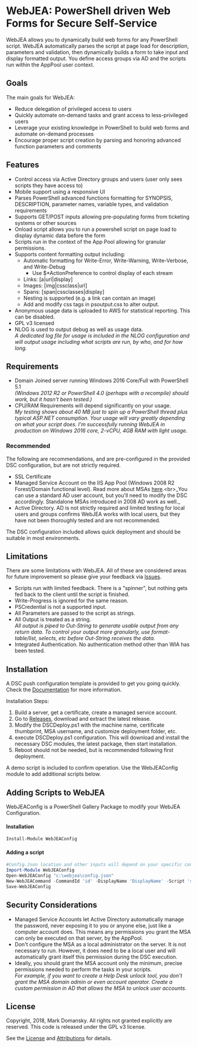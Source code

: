 # WebJEA: PowerShell driven Web Forms for Secure Self-Service

WebJEA allows you to dynamically build web forms for any PowerShell script.  WebJEA automatically parses the script at page load for description, parameters and validation, then dynamically builds a form to take input and display formatted output.  You define access groups via AD and the scripts run within the AppPool user context.

## Goals

The main goals for WebJEA:

* Reduce delegation of privileged access to users
* Quickly automate on-demand tasks and grant access to less-privileged users
* Leverage your existing knowledge in PowerShell to build web forms and automate on-demand processes
* Encourage proper script creation by parsing and honoring advanced function parameters and comments

## Features

* Control access via Active Directory groups and users (user only sees scripts they have access to)
* Mobile support using a responsive UI
* Parses PowerShell advanced functions formatting for SYNOPSIS, DESCRIPTION, parameter names, variable types, and validation requirements
* Supports GET/POST inputs allowing pre-populating forms from ticketing systems or other sources
* Onload script allows you to run a powershell script on page load to display dynamic data before the form
* Scripts run in the context of the App Pool allowing for granular permissions.
* Supports content formatting output including:
  * Automatic formatting for Write-Error, Write-Warning, Write-Verbose, and Write-Debug
    * Use \$\*ActionPreference to control display of each stream
  * Links: \[a|url|display\]
  * Images: \[img|cssclass|url\]
  * Spans: \[span|cssclasses|display\]
  * Nesting is supported (e.g. a link can contain an image)
  * Add and modify css tags in psoutput.css to alter output.
* Anonymous usage data is uploaded to AWS for statistical reporting.  This can be disabled.
* GPL v3 licensed
* NLOG is used to output debug as well as usage data. <br>_A dedicated log file for usage is included in the NLOG configuration and will output usage including what scripts are run, by who, and for how long._

## Requirements

* Domain Joined server running Windows 2016 Core/Full with PowerShell 5.1 <br>_(Windows 2012 R2 or PowerShell 4.0 (perhaps with a recompile) should work, but it hasn't been tested.)_
* CPU/RAM Requirements will depend significantly on your usage. <br>_My testing shows about 40 MB just to spin up a PowerShell thread plus typical ASP.NET consumption.  Your usage will vary greatly depending on what your script does.  I'm successfully running WebJEA in production on Windows 2016  core, 2-vCPU, 4GB RAM with light usage._

### Recommended

The following are recommendations, and are pre-configured in the provided DSC configuration, but are not strictly required.

* SSL Certificate
* Managed Service Account on the IIS App Pool (Windows 2008 R2 Forest/Domain functional level).  Read more about MSAs [here](https://technet.microsoft.com/en-us/library/dd560633(v=ws.10).aspx).<br>_You can use a standard AD user account, but you'll need to modify the DSC accordingly. Standalone MSAs introduced in 2008 AD work as well._
* Active Directory.  AD is not strictly required and limited testing for local users and groups confirms WebJEA works with local users, but they have not been thoroughly tested and are not recommended.

The DSC configuration included allows quick deployment and should be suitable in most environments.

## Limitations

There are some limitations with WebJEA.  All of these are considered areas for future improvement so please give your feedback via [Issues](https://github.com/markdomansky/WebJEA/issues).

* Scripts run with limited feedback.  There is a "spinner", but nothing gets fed back to the client until the script is finished.
* Write-Progress is ignored for the same reason.
* PSCredential is not a supported input.
* All Parameters are passed to the script as strings.
* All Output is treated as a string.<br> _All output is piped to Out-String to generate usable output from any return data.  To control your output more granularly, use format-table/list, selects, etc before Out-String receives the data._
* Integrated Authentication.  No authentication method other than WIA has been tested.

## Installation

A DSC push configuration template is provided to get you going quickly.  Check the [Documentation](https://github.com/markdomansky/WebJEA/wiki) for more information.

Installation Steps:
1. Build a server, get a certificate, create a managed service account.
2. Go to [Releases](https://github.com/markdomansky/WebJEA/releases), download and extract the latest release.
3. Modify the DSCDeploy.ps1 with the machine name, certificate thumbprint, MSA username, and customize deployment folder, etc.
4. execute DSCDeploy.ps1 configuration.  This will download and install the necessary DSC modules, the latest package, then start installation.
5. Reboot should not be needed, but is recommended following first deployment.

A demo script is included to confirm operation. Use the WebJEAConfig module to add additional scripts below.

## Adding Scripts to WebJEA

WebJEAConfig is a PowerShell Gallery Package to modify your WebJEA Configuration.

#### Installation

```powershell
Install-Module WebJEAConfig
```

#### Adding a script

```powershell
#Config.Json location and other inputs will depend on your specific configuration.
Import-Module WebJEAConfig
Open-WebJEAConfig "c:\webjea\config.json" 
New-WebJEACommand -CommandId 'id' -DisplayName 'DisplayName' -Script 'script.ps1' -PermittedGroups @('*')
Save-WebJEAConfig
```

## Security Considerations

* Managed Service Accounts let Active Directory automatically manage the password, never exposing it to you or anyone else, just like a computer account does.  This means any permissions you grant the MSA can only be executed on that server, by the AppPool.
* Don't configure the MSA as a local administrator on the server.  It is not necessary to run.  However, it does need to be a local user and will automatically grant itself this permission during the DSC execution.
* Ideally, you should grant the MSA account only the minimum, precise permissions needed to perform the tasks in your scripts.  <br>_For example, if you want to create a Help Desk unlock tool, you don't grant the MSA domain admin or even account operator.  Create a custom permission in AD that allows the MSA to unlock user accounts._

## License

Copyright, 2018, Mark Domansky.  All rights not granted explicitly are reserved.
This code is released under the GPL v3 license.

See the [License](LICENSE) and [Attributions](LICENSE-attributions) for details.

